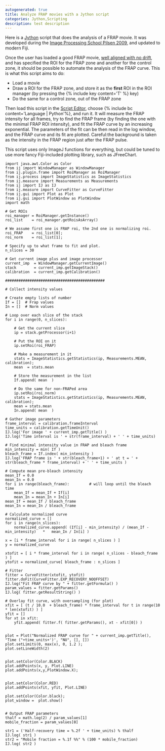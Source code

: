 ```yaml
---
autogenerated: true
title: Analyze FRAP movies with a Jython script
categories: Jython,Scripting
description: test description
---
```


Here is a [Jython](Category_Jython) script that does the analysis of a FRAP movie. It was developed during the [Image Processing School Pilsen 2009](Image_Processing_School_Pilsen_2009), and updated to modern Fiji.

Once the user has loaded a good FRAP movie, [well aligned with no drift](Correcting_drift_in_FRAP_experiments), and has specified the ROI for the FRAP zone and another for the control zone, it should be possible to automate the analysis of the FRAP curve. This is what this script aims to do:

-   Load a movie
-   Draw a ROI for the FRAP zone, and store it as the **first** ROI in the ROI manager (by pressing the {% include key content='T' %} key)
-   Do the same for a control zone, out of the FRAP zone

Then load this script in the [Script Editor](/scripting/script-editor), choose {% include bc content='Language | Python'%}, and run it. It will measure the FRAP intensity for all frames, try to find the FRAP frame (by finding the one with the minimal FRAP ROI intensity), and fit the FRAP curve by an increasing exponential. The parameters of the fit can be then read in the log window, and the FRAP curve and its fit are plotted. Careful:the background is taken as the intensity in the FRAP region just after the FRAP pulse.

This script uses only ImageJ functions for everything, but could be tuned to use more fancy Fiji-included plotting library, such as JFreeChart.

    import java.awt.Color as Color
    from ij import WindowManager as WindowManager
    from ij.plugin.frame import RoiManager as RoiManager
    from ij.process import ImageStatistics as ImageStatistics
    from ij.measure import Measurements as Measurements
    from ij import IJ as IJ
    from ij.measure import CurveFitter as CurveFitter
    from ij.gui import Plot as Plot
    from ij.gui import PlotWindow as PlotWindow
    import math

    # Get ROIs
    roi_manager = RoiManager.getInstance()
    roi_list    = roi_manager.getRoisAsArray()

    # We assume first one is FRAP roi, the 2nd one is normalizing roi.
    roi_FRAP    = roi_list[0];
    roi_norm    = roi_list[1];

    # Specify up to what frame to fit and plot.
    n_slices = 30

    # Get current image plus and image processor
    current_imp  = WindowManager.getCurrentImage()
    stack        = current_imp.getImageStack()
    calibration  = current_imp.getCalibration()

    #############################################

    # Collect intensity values

    # Create empty lists of number
    If = []  # Frap values
    In = []  # Norm values

    # Loop over each slice of the stack
    for i in range(0, n_slices):
     
        # Get the current slice 
        ip = stack.getProcessor(i+1)
     
        # Put the ROI on it
        ip.setRoi(roi_FRAP)
     
        # Make a measurement in it
        stats = ImageStatistics.getStatistics(ip, Measurements.MEAN, calibration);
        mean  = stats.mean
     
        # Store the measurement in the list
        If.append( mean  )

        # Do the same for non-FRAPed area
        ip.setRoi(roi_norm)
        stats = ImageStatistics.getStatistics(ip, Measurements.MEAN, calibration);
        mean = stats.mean
        In.append( mean  )
     
    # Gather image parameters
    frame_interval = calibration.frameInterval
    time_units = calibration.getTimeUnit()
    IJ.log('For image ' + current_imp.getTitle() )
    IJ.log('Time interval is ' + str(frame_interval) + ' ' + time_units)
     
    # Find minimal intensity value in FRAP and bleach frame
    min_intensity = min( If )
    bleach_frame = If.index( min_intensity )
    IJ.log('FRAP frame is ' + str(bleach_frame+1) + ' at t = ' + str(bleach_frame * frame_interval) + ' ' + time_units )
     
    # Compute mean pre-bleach intensity
    mean_If = 0.0
    mean_In = 0.0
    for i in range(bleach_frame):         # will loop until the bleach time
        mean_If = mean_If + If[i]
        mean_In = mean_In + In[i]
    mean_If = mean_If / bleach_frame
    mean_In = mean_In / bleach_frame
     
    # Calculate normalized curve
    normalized_curve = []
    for i in range(n_slices):
        normalized_curve.append( (If[i] - min_intensity) / (mean_If - min_intensity)   *   mean_In / In[i] )
        
    x = [i * frame_interval for i in range( n_slices ) ] 
    y = normalized_curve

    xtofit = [ i * frame_interval for i in range( n_slices - bleach_frame ) ]
    ytofit = normalized_curve[ bleach_frame : n_slices ]
     
    # Fitter
    fitter = CurveFitter(xtofit, ytofit)
    fitter.doFit(CurveFitter.EXP_RECOVERY_NOOFFSET)
    IJ.log("Fit FRAP curve by " + fitter.getFormula() )
    param_values = fitter.getParams()
    IJ.log( fitter.getResultString() )
     
    # Overlay fit curve, with oversampling (for plot)
    xfit = [ (t / 10.0  + bleach_frame) * frame_interval for t in range(10 * len(xtofit) ) ]
    yfit = []
    for xt in xfit:
        yfit.append( fitter.f( fitter.getParams(), xt - xfit[0]) )

     
    plot = Plot("Normalized FRAP curve for " + current_imp.getTitle(), "Time ("+time_units+')', "NU", [], [])
    plot.setLimits(0, max(x), 0, 1.2 );
    plot.setLineWidth(2)


    plot.setColor(Color.BLACK)
    plot.addPoints(x, y, Plot.LINE)
    plot.addPoints(x,y,PlotWindow.X);

     
    plot.setColor(Color.RED)
    plot.addPoints(xfit, yfit, Plot.LINE)

    plot.setColor(Color.black);
    plot_window =  plot.show()


    # Output FRAP parameters
    thalf = math.log(2) / param_values[1]
    mobile_fraction = param_values[0]

    str1 = ('Half-recovery time = %.2f ' + time_units) % thalf
    IJ.log( str1 )
    str2 = "Mobile fraction = %.1f %%" % (100 * mobile_fraction)
    IJ.log( str2 )

 
